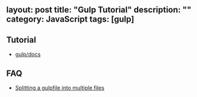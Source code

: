 layout: post
title: "Gulp Tutorial"
description: ""
category: JavaScript
tags: [gulp]
---

## Tutorial

- [gulp/docs](https://github.com/gulpjs/gulp/tree/master/docs)

## FAQ

- [Splitting a gulpfile into multiple files](http://macr.ae/article/splitting-gulpfile-multiple-files.html)